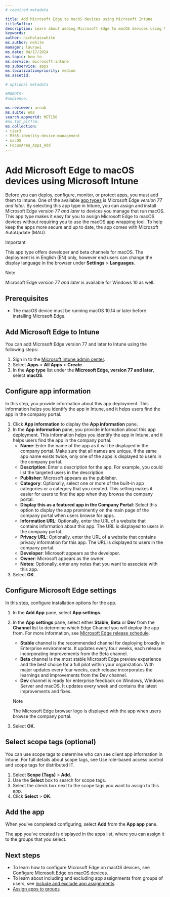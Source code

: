 ```yaml
---
# required metadata

title: Add Microsoft Edge to macOS devices using Microsoft Intune
titleSuffix:
description: Learn about adding Microsoft Edge to macOS devices using Microsoft Intune.
keywords:
author: nicholasswhite
ms.author: nwhite
manager: laurawi
ms.date: 04/17/2024
ms.topic: how-to
ms.service: microsoft-intune
ms.subservice: apps
ms.localizationpriority: medium
ms.assetid: 

# optional metadata

#ROBOTS:
#audience:

ms.reviewer: arnab
ms.suite: ems
search.appverid: MET150
#ms.tgt_pltfrm:
ms.collection:
- tier3
- M365-identity-device-management
- macOS
- FocusArea_Apps_Add
---
```


# Add Microsoft Edge to macOS devices using Microsoft Intune

Before you can deploy, configure, monitor, or protect apps, you must add them to Intune. One of the available [app types](apps-add.md#app-types-in-microsoft-intune) is Microsoft Edge *version 77 and later*. By selecting this app type in Intune, you can assign and install Microsoft Edge *version 77 and later* to devices you manage that run macOS. This app type makes it easy for you to assign Microsoft Edge to macOS devices without requiring you to use the macOS app wrapping tool. To help keep the apps more secure and up to date, the app comes with Microsoft AutoUpdate (MAU).

> [!IMPORTANT]
> This app type offers developer and beta channels for macOS. The deployment is in English (EN) only, however end users can change the display language in the browser under **Settings** > **Languages**. 

> [!NOTE]
> Microsoft Edge *version 77 and later* is available for Windows 10 as well.

## Prerequisites

- The macOS device must be running macOS 10.14 or later before installing Microsoft Edge.

## Add Microsoft Edge to Intune

You can add Microsoft Edge version 77 and later to Intune using the following steps:

1. Sign in to the [Microsoft Intune admin center](https://go.microsoft.com/fwlink/?linkid=2109431).
2. Select **Apps** > **All Apps** > **Create**.
3. In the **App type** list under the **Microsoft Edge, version 77 and later**, select **macOS**.

## Configure app information
In this step, you provide information about this app deployment. This information helps you identify the app in Intune, and it helps users find the app in the company portal.

1. Click **App information** to display the **App information** pane.
2. In the **App information** pane, you provide information about this app deployment. This information helps you identify the app in Intune, and it helps users find the app in the company portal.
    - **Name**: Enter the name of the app as it will be displayed in the company portal. Make sure that all names are unique. If the same app name exists twice, only one of the apps is displayed to users in the company portal.
    - **Description**: Enter a description for the app. For example, you could list the targeted users in the description.
    - **Publisher**: Microsoft appears as the publisher.
    - **Category**: Optionally, select one or more of the built-in app categories or a category that you created. This setting makes it easier for users to find the app when they browse the company portal.
    - **Display this as a featured app in the Company Portal**: Select this option to display the app prominently on the main page of the company portal when users browse for apps.
    - **Information URL**: Optionally, enter the URL of a website that contains information about this app. The URL is displayed to users in the company portal.
    - **Privacy URL**: Optionally, enter the URL of a website that contains privacy information for this app. The URL is displayed to users in the company portal.
    - **Developer**: Microsoft appears as the developer.
    - **Owner**: Microsoft appears as the owner.
    - **Notes**: Optionally, enter any notes that you want to associate with this app.
3. Select **OK**.

## Configure Microsoft Edge settings
In this step, configure installation options for the app.

1. In the **Add App** pane, select **App settings**.
2. In the **App settings** pane, select either **Stable**, **Beta** or **Dev** from the **Channel** list to determine which Edge Channel you will deploy the app from. For more information, see [Microsoft Edge release schedule](/DeployEdge/microsoft-edge-release-schedule).

    - **Stable** channel is the recommended channel for deploying broadly in Enterprise environments. It updates every four weeks, each release incorporating improvements from the Beta channel.
    - **Beta** channel is the most stable Microsoft Edge preview experience and the best choice for a full pilot within your organization. With major updates every four weeks, each release incorporates the learnings and improvements from the Dev channel.
    - **Dev** channel is ready for enterprise feedback on Windows, Windows Server and macOS. It updates every week and contains the latest improvements and fixes.

    > [!NOTE]
    > The Microsoft Edge browser logo is displayed with the app when users browse the company portal.

3.    Select **OK**.

## Select scope tags (optional)
You can use scope tags to determine who can see client app information in Intune. For full details about scope tags, see Use role-based access control and scope tags for distributed IT.
1.    Select **Scope (Tags)** > **Add**.
2.    Use the **Select** box to search for scope tags.
3.    Select the check box next to the scope tags you want to assign to this app.
4.    Click **Select** > **OK**.

## Add the app
When you've completed configuring, select **Add** from the **App app** pane. 

The app you've created is displayed in the apps list, where you can assign it to the groups that you select.

## Next steps
- To learn how to configure Microsoft Edge on macOS devices, see [Configure Microsoft Edge on macOS devices](/deployedge/configure-microsoft-edge-on-mac).
- To learn about including and excluding app assignments from groups of users, see [Include and exclude app assignments](apps-inc-exl-assignments.md).
- [Assign apps to groups](apps-deploy.md)